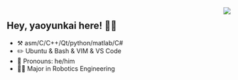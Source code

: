 <img align="right" src="https://github-readme-stats.vercel.app/api?username=onevcat&show_icons=true&icon_color=CE1D2D&text_color=718096&bg_color=ffffff&hide_title=true" />

## Hey, yaoyunkai here! :wave:👋

- :hammer_and_pick: asm/C/C++/Qt/python/matlab/C#
- :pencil2: Ubuntu & Bash & VIM & VS Code
- :man: Pronouns: he/him
- :man_student: Major in Robotics Engineering
